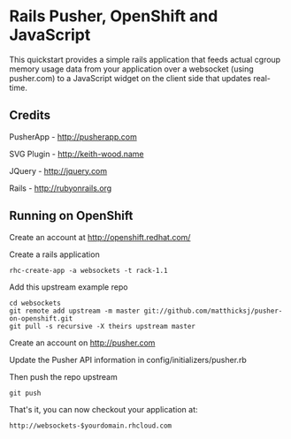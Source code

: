 Rails Pusher, OpenShift and JavaScript
=========================

This quickstart provides a simple rails application that
feeds actual cgroup memory usage data from your application
over a websocket (using pusher.com) to a JavaScript widget
on the client side that updates real-time.

Credits
--------------------
PusherApp - http://pusherapp.com

SVG Plugin - http://keith-wood.name

JQuery - http://jquery.com

Rails - http://rubyonrails.org

Running on OpenShift
--------------------

Create an account at http://openshift.redhat.com/

Create a rails application

    rhc-create-app -a websockets -t rack-1.1

Add this upstream example repo

    cd websockets
    git remote add upstream -m master git://github.com/matthicksj/pusher-on-openshift.git
    git pull -s recursive -X theirs upstream master

Create an account on http://pusher.com

Update the Pusher API information in config/initializers/pusher.rb

Then push the repo upstream

    git push

That's it, you can now checkout your application at:

    http://websockets-$yourdomain.rhcloud.com
